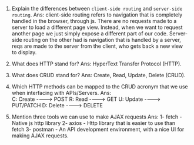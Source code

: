 1.  Explain the differences between `client-side routing` and `server-side routing`.
    Ans: client-side routing refers to navigation that is completely handled in the browser, through js.
    There are no requests made to a server to load a different page view. Instead, when we want to request
    another page we just simply expose a different part of our code.
    Server-side routing on the other had is navigation that is handled by a server, reqs are made to the server
    from the client, who gets back a new view to display.

2.  What does HTTP stand for?
    Ans: HyperText Transfer Protocol (HTTP).

3.  What does CRUD stand for?
    Ans: Create, Read, Update, Delete (CRUD).

4.  Which HTTP methods can be mapped to the CRUD acronym that we use when interfacing with APIs/Servers.
    Ans:  
        C: Create ----> POST
        R: Read ----> GET
        U: Update ----> PUT/PATCH
        D: Delete ----> DELETE

5.  Mention three tools we can use to make AJAX requests
    Ans:
        1- fetch - Native js http library
        2- axios - Http library that is easier to use than fetch
        3- postman - An API development environment, with a nice UI for making AJAX requests.
        